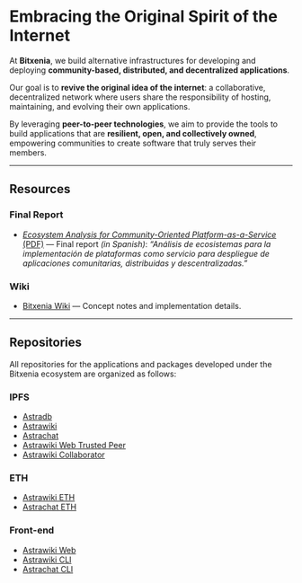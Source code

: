 # Embracing the Original Spirit of the Internet

At **Bitxenia**, we build alternative infrastructures for developing and deploying **community-based, distributed, and decentralized applications**.

Our goal is to **revive the original idea of the internet**: a collaborative, decentralized network where users share the responsibility of hosting, maintaining, and evolving their own applications.

By leveraging **peer-to-peer technologies**, we aim to provide the tools to build applications that are **resilient, open, and collectively owned**, empowering communities to create software that truly serves their members.

---

## Resources

### Final Report  
- [*Ecosystem Analysis for Community-Oriented Platform-as-a-Service* (PDF)](https://github.com/bitxenia/informe-final/releases/download/1.0.2/informe-final.pdf) — Final report *(in Spanish)*: *“Análisis de ecosistemas para la implementación de plataformas como servicio para despliegue de aplicaciones comunitarias, distribuidas y descentralizadas.”*

### Wiki  
- [Bitxenia Wiki](https://github.com/bitxenia/.github/wiki) — Concept notes and implementation details.

---

## Repositories

All repositories for the applications and packages developed under the Bitxenia ecosystem are organized as follows:

### **IPFS**
- [Astradb](https://github.com/bitxenia/astradb)
- [Astrawiki](https://github.com/bitxenia/astrawiki)
- [Astrachat](https://github.com/bitxenia/astraChat)
- [Astrawiki Web Trusted Peer](https://github.com/bitxenia/astrawiki-web-trusted-peer)
- [Astrawiki Collaborator](https://github.com/bitxenia/astrawiki-collaborator)

### **ETH**
- [Astrawiki ETH](https://github.com/bitxenia/astrawiki-eth)
- [Astrachat ETH](https://github.com/bitxenia/astraChat-eth)

### **Front-end**
- [Astrawiki Web](https://github.com/bitxenia/astrawiki-web)
- [Astrawiki CLI](https://github.com/bitxenia/astrawiki-cli)
- [Astrachat CLI](https://github.com/bitxenia/astraChat-cli)
